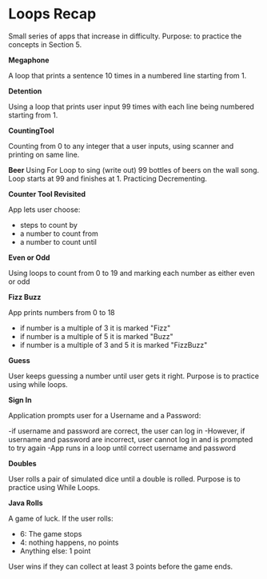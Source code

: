 # Loops Recap

Small series of apps that increase in difficulty. Purpose: to practice the concepts in Section 5. 

<b>Megaphone</b>

A loop that prints a sentence 10 times in a numbered line starting from 1.

<b>Detention</b>

Using a loop that prints user input 99 times with each line being numbered starting from 1.

<b>CountingTool</b>

Counting from 0 to any integer that a user inputs, using scanner and printing on same line. 

<b> Beer </b>
Using For Loop to sing (write out) 99 bottles of beers on the wall song. Loop starts at 99 and finishes at 1. Practicing Decrementing.

<b>Counter Tool Revisited</b>

App lets user choose:

- steps to count by 
- a number to count from
- a number to count until

<b>Even or Odd</b>

Using loops to count from 0 to 19  and marking each number as either even or odd


<b>Fizz Buzz</b>

App prints numbers from 0 to 18

- if number is a multiple of 3 it is marked "Fizz"
- if number is a multiple of 5 it is marked "Buzz"
- if number is a multiple of 3 and 5 it is marked "FizzBuzz"

<b>Guess</b>

User keeps guessing a number until user gets it right. Purpose is to practice using while loops.

<b>Sign In</b>

Application prompts user for a Username and a Password:

-if username and password are correct, the user can log in
-However, if username and password are incorrect, user cannot log in and is prompted to try again
-App runs in a loop until correct username and password

<b>Doubles</b>

User rolls a pair of simulated dice until a double is rolled. Purpose is to practice using While Loops.

<b>Java Rolls</b>

A game of luck. If the user rolls:

- 6: The game stops
- 4: nothing happens, no points
- Anything else: 1 point

User wins if they can collect at least 3 points before the game ends.
